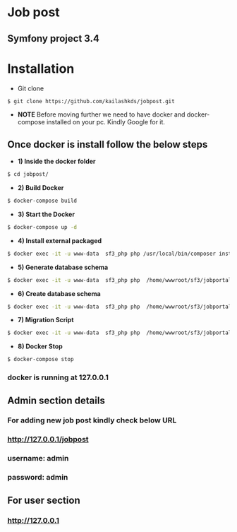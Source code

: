 Job post
==========

Symfony project 3.4
-------------------

# Installation

* Git clone
``` bash
$ git clone https://github.com/kailashkds/jobpost.git
```
  * **NOTE**
    Before moving further we need to have docker and docker-compose installed on your pc. Kindly Google for it.

## Once docker is install follow the below steps

* **1) Inside the docker folder**
``` bash
$ cd jobpost/
```

* **2) Build Docker**
``` bash
$ docker-compose build
```

* **3) Start the Docker**
``` bash
$ docker-compose up -d
```

* **4) Install external packaged**
``` bash
$ docker exec -it -u www-data  sf3_php php /usr/local/bin/composer install -d /home/wwwroot/sf3/jobportal
```

* **5) Generate database schema**
``` bash
$ docker exec -it -u www-data  sf3_php php  /home/wwwroot/sf3/jobportal/bin/console d:s:u --dump-sql
```

* **6) Create database schema**
``` bash
$ docker exec -it -u www-data  sf3_php php  /home/wwwroot/sf3/jobportal/bin/console d:s:u --force
```

* **7) Migration Script**
``` bash
$ docker exec -it -u www-data  sf3_php php  /home/wwwroot/sf3/jobportal/bin/console d:m:m
```
* **8) Docker Stop**
``` bash
$ docker-compose stop
```

### docker is running at 127.0.0.1

## Admin section details
### For adding new job post kindly check below URL
### http://127.0.0.1/jobpost
### username: admin
### password: admin

## For user section
### http://127.0.0.1
